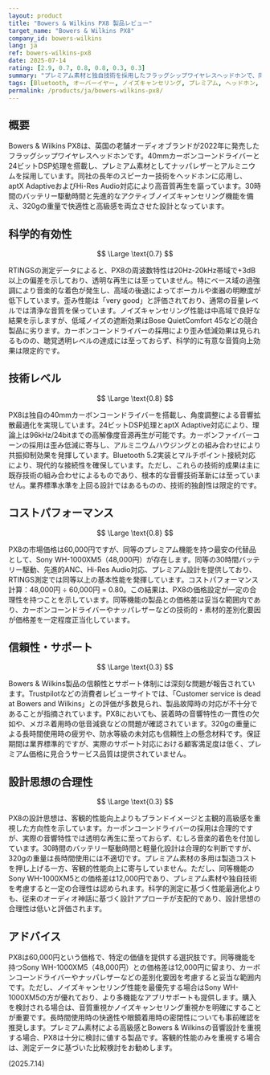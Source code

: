 ```yaml
---
layout: product
title: "Bowers & Wilkins PX8 製品レビュー"
target_name: "Bowers & Wilkins PX8"
company_id: bowers-wilkins
lang: ja
ref: bowers-wilkins-px8
date: 2025-07-14
rating: [2.9, 0.7, 0.8, 0.8, 0.3, 0.3]
summary: "プレミアム素材と独自技術を採用したフラッグシップワイヤレスヘッドホンで、同等機能の製品と比較して合理的な価格設定を実現している"
tags: [Bluetooth, オーバーイヤー, ノイズキャンセリング, プレミアム, ヘッドホン, ワイヤレス]
permalink: /products/ja/bowers-wilkins-px8/
---
```

## 概要

Bowers & Wilkins PX8は、英国の老舗オーディオブランドが2022年に発売したフラッグシップワイヤレスヘッドホンです。40mmカーボンコーンドライバーと24ビットDSP処理を搭載し、プレミアム素材としてナッパレザーとアルミニウムを採用しています。同社の長年のスピーカー技術をヘッドホンに応用し、aptX AdaptiveおよびHi-Res Audio対応により高音質再生を謳っています。30時間のバッテリー駆動時間と先進的なアクティブノイズキャンセリング機能を備え、320gの重量で快適性と高級感を両立させた設計となっています。

## 科学的有効性

$$ \Large \text{0.7} $$

RTINGSの測定データによると、PX8の周波数特性は20Hz-20kHz帯域で+3dB以上の偏差を示しており、透明な再生には至っていません。特にベース域の過強調により音楽的な着色が発生し、高域の後退によってボーカルや楽器の明瞭度が低下しています。歪み性能は「very good」と評価されており、通常の音量レベルでは清浄な音質を保っています。ノイズキャンセリング性能は中高域で良好な結果を示しますが、低域ノイズの遮断効果はBose QuietComfort 45などの競合製品に劣ります。カーボンコーンドライバーの採用により歪み低減効果は見られるものの、聴覚透明レベルの達成には至っておらず、科学的に有意な音質向上効果は限定的です。

## 技術レベル

$$ \Large \text{0.8} $$

PX8は独自の40mmカーボンコーンドライバーを搭載し、角度調整による音響拡散最適化を実現しています。24ビットDSP処理とaptX Adaptive対応により、理論上は96kHz/24bitまでの高解像度音源再生が可能です。カーボンファイバーコーンの採用は歪み低減に寄与し、アルミニウムハウジングとの組み合わせにより共振抑制効果を発揮しています。Bluetooth 5.2実装とマルチポイント接続対応により、現代的な接続性を確保しています。ただし、これらの技術的成果は主に既存技術の組み合わせによるものであり、根本的な音響技術革新には至っていません。業界標準水準を上回る設計ではあるものの、技術的独創性は限定的です。

## コストパフォーマンス

$$ \Large \text{0.8} $$

PX8の市場価格は60,000円ですが、同等のプレミアム機能を持つ最安の代替品として、Sony WH-1000XM5（48,000円）が存在します。同等の30時間バッテリー駆動、先進的ANC、Hi-Res Audio対応、プレミアム設計を提供しており、RTINGS測定では同等以上の基本性能を発揮しています。コストパフォーマンス計算：48,000円 ÷ 60,000円 = 0.80。この結果は、PX8の価格設定が一定の合理性を持つことを示しています。同等機能の製品との価格差は妥当な範囲内であり、カーボンコーンドライバーやナッパレザーなどの技術的・素材的差別化要因が価格差を一定程度正当化しています。

## 信頼性・サポート

$$ \Large \text{0.3} $$

Bowers & Wilkins製品の信頼性とサポート体制には深刻な問題が報告されています。Trustpilotなどの消費者レビューサイトでは、「Customer service is dead at Bowers and Wilkins」との評価が多数見られ、製品故障時の対応が不十分であることが指摘されています。PX8においても、装着時の音響特性の一貫性の欠如や、メガネ着用時の低音減衰などの問題が確認されています。320gの重量による長時間使用時の疲労や、防水等級の未対応も信頼性上の懸念材料です。保証期間は業界標準的ですが、実際のサポート対応における顧客満足度は低く、プレミアム価格に見合うサービス品質は提供されていません。

## 設計思想の合理性

$$ \Large \text{0.3} $$

PX8の設計思想は、客観的性能向上よりもブランドイメージと主観的高級感を重視した方向性を示しています。カーボンコーンドライバーの採用は合理的ですが、実際の音響特性では透明な再生に至っておらず、むしろ音楽的着色を付加しています。30時間のバッテリー駆動時間と軽量化設計は合理的な判断ですが、320gの重量は長時間使用には不適切です。プレミアム素材の多用は製造コストを押し上げる一方、客観的性能向上に寄与していません。ただし、同等機能のSony WH-1000XM5との価格差は12,000円であり、プレミアム素材や独自技術を考慮すると一定の合理性は認められます。科学的測定に基づく性能最適化よりも、従来のオーディオ神話に基づく設計アプローチが支配的であり、設計思想の合理性は低いと評価されます。

## アドバイス

PX8は60,000円という価格で、特定の価値を提供する選択肢です。同等機能を持つSony WH-1000XM5（48,000円）との価格差は12,000円に留まり、カーボンコーンドライバーやナッパレザーなどの差別化要因を考慮すると妥当な範囲内です。ただし、ノイズキャンセリング性能を最優先する場合はSony WH-1000XM5の方が優れており、より多機能なアプリサポートも提供します。購入を検討される場合は、音質重視かノイズキャンセリング重視かを明確にすることが重要です。長時間使用時の快適性や眼鏡着用時の密閉性についても事前確認を推奨します。プレミアム素材による高級感とBowers & Wilkinsの音響設計を重視する場合、PX8は十分に検討に値する製品です。客観的性能のみを重視する場合は、測定データに基づいた比較検討をお勧めします。

(2025.7.14)